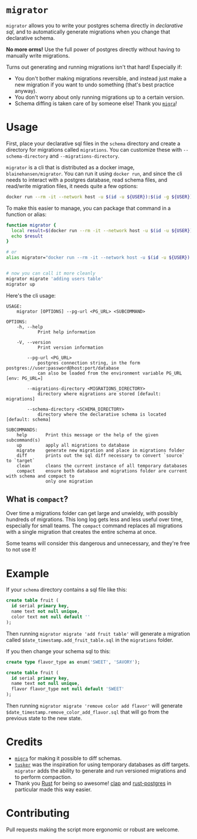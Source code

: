 # `migrator`

`migrator` allows you to write your postgres schema directly in *declarative sql*, and to automatically generate migrations when you change that declarative schema.

**No more orms!** Use the full power of postgres directly without having to manually write migrations.

Turns out generating and running migrations isn't that hard! Especially if:

- You don't bother making migrations reversible, and instead just make a new migration if you want to undo something (that's best practice anyway).
- You don't worry about only running migrations up to a certain version.
- Schema diffing is taken care of by someone else! Thank you [`migra`](https://github.com/djrobstep/migra)!

# Usage

First, place your declarative sql files in the `schema` directory and create a directory for migrations called `migrations`. You can customize these with `--schema-directory` and `--migrations-directory`.

`migrator` is a cli that is distributed as a docker image, `blainehansen/migrator`. You can run it using `docker run`, and since the cli needs to interact with a postgres database, read schema files, and read/write migration files, it needs quite a few options:


```bash
docker run --rm -it --network host -u $(id -u ${USER}):$(id -g ${USER}) -v $(pwd):/working blainehansen/migrator <args>
```

To make this easier to manage, you can package that command in a function or alias:

```bash
function migrator {
  local result=$(docker run --rm -it --network host -u $(id -u ${USER}):$(id -g ${USER}) -v -e PG_URL=$PG_URL $(pwd):/working blainehansen/migrator "$@")
  echo $result
}

# or
alias migrator="docker run --rm -it --network host -u $(id -u ${USER}):$(id -g ${USER}) -v -e PG_URL=$PG_URL $(pwd):/working blainehansen/migrator"


# now you can call it more cleanly
migrator migrate 'adding users table'
migrator up
```

Here's the cli usage:

```
USAGE:
    migrator [OPTIONS] --pg-url <PG_URL> <SUBCOMMAND>

OPTIONS:
    -h, --help
            Print help information

    -V, --version
            Print version information

        --pg-url <PG_URL>
            postgres connection string, in the form postgres://user:password@host:port/database
            can also be loaded from the environment variable PG_URL [env: PG_URL=]

        --migrations-directory <MIGRATIONS_DIRECTORY>
            directory where migrations are stored [default: migrations]

        --schema-directory <SCHEMA_DIRECTORY>
            directory where the declarative schema is located [default: schema]

SUBCOMMANDS:
    help       Print this message or the help of the given subcommand(s)
    up         apply all migrations to database
    migrate    generate new migration and place in migrations folder
    diff       prints out the sql diff necessary to convert `source` to `target`
    clean      cleans the current instance of all temporary databases
    compact    ensure both database and migrations folder are current with schema and compact to
               only one migration
```

<!-- The script can:

- Generate migrations in the format `$date_timestamp.$description.sql` into a `migrations` directory, using the `migrate <description>` subcommand.
- Run all unperformed migrations and insert the version number of each into a `_schema_versions` table, using the `up` subcommand.
- Compact all migrations into a single migration, using the `compact` subcommand. -->

## What is `compact`?

Over time a migrations folder can get large and unwieldy, with possibly hundreds of migrations. This long log gets less and less useful over time, especially for small teams. The `compact` command replaces all migrations with a single migration that creates the entire schema at once.

Some teams will consider this dangerous and unnecessary, and they're free to not use it!

# Example

If your `schema` directory contains a sql file like this:

```sql
create table fruit (
  id serial primary key,
  name text not null unique,
  color text not null default ''
);
```

Then running `migrator migrate 'add fruit table'` will generate a migration called `$date_timestamp.add_fruit_table.sql` in the `migrations` folder.

If you then change your schema sql to this:

```sql
create type flavor_type as enum('SWEET', 'SAVORY');

create table fruit (
  id serial primary key,
  name text not null unique,
  flavor flavor_type not null default 'SWEET'
);
```

Then running `migrator migrate 'remove color add flavor'` will generate `$date_timestamp.remove_color_add_flavor.sql` that will go from the previous state to the new state.

# Credits

- [`migra`](https://github.com/djrobstep/migra) for making it possible to diff schemas.
- [`tusker`](https://github.com/bikeshedder/tusker) was the inspiration for using temporary databases as diff targets. `migrator` adds the ability to generate and run versioned migrations and to perform compaction.
- Thank you [Rust](https://www.rust-lang.org/) for being so awesome! [clap](https://github.com/clap-rs/clap) and [rust-postgres](https://github.com/sfackler/rust-postgres) in particular made this way easier.

# Contributing

Pull requests making the script more ergonomic or robust are welcome.
